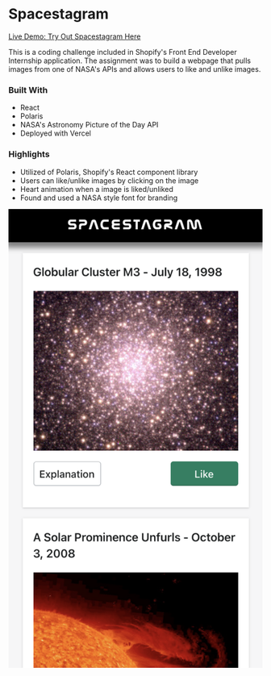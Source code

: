 # Spacestagram

[Live Demo: Try Out Spacestagram Here](https://spacestagram-three.vercel.app/)

This is a coding challenge included in Shopify's Front End Developer Internship application. The assignment was to build a webpage that pulls images from one of NASA's APIs and allows users to like and unlike images.

### Built With 
- React
- Polaris
- NASA's Astronomy Picture of the Day API
- Deployed with Vercel

### Highlights
- Utilized of Polaris, Shopify's React component library
- Users can like/unlike images by clicking on the image
- Heart animation when a image is liked/unliked
- Found and used a NASA style font for branding

![Screenshot of Spacestagram](./src/images/spacestagram-screenshot.png)


